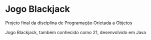 # Jogo Blackjack
 Projeto final da disciplina de Programação Orietada a Objetos
 
 Jogo Blackjack, também conhecido como 21, desenvolvido em Java
